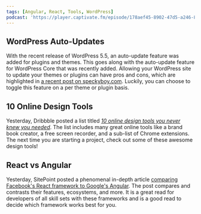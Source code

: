 ```yaml
---
tags: [Angular, React, Tools, WordPress]
podcast: 'https://player.captivate.fm/episode/178aef45-8902-47d5-a246-81be8903782e'
---
```


## WordPress Auto-Updates

With the recent release of WordPress 5.5, an auto-update feature was added for plugins and themes. This goes along with the auto-update feature for WordPress Core that was recently added. Allowing your WordPress site to update your themes or plugins can have pros and cons, which are highlighted in [a recent post on speckyboy.com](https://speckyboy.com/should-you-use-wordpress-auto-updates/). Luckily, you can choose to toggle this feature on a per theme or plugin basis.

## 10 Online Design Tools

Yesterday, Dribbble posted a list titled _[10 online design tools you never knew you needed](https://dribbble.com/stories/2020/08/24/online-graphic-web-design-tools)_. The list includes many great online tools like a brand book creator, a free screen recorder, and a sub-list of Chrome extensions. The next time you are starting a project, check out some of these awesome design tools!

## React vs Angular

Yesterday, SitePoint posted a phenomenal in-depth article [comparing Facebook's React framework to Google's Angular](https://www.sitepoint.com/react-vs-angular/). The post compares and contrasts their features, ecosystems, and more. It is a great read for developers of all skill sets with these frameworks and is a good read to decide which framework works best for you.
